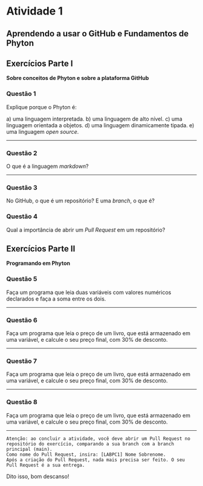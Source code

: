 # Atividade 1

## Aprendendo a usar o GitHub e Fundamentos de Phyton

## Exercícios Parte I

**Sobre conceitos de Phyton e sobre a plataforma GitHub**

### Questão 1

Explique porque o Phyton é:

a) uma linguagem interpretada.
b) uma linguagem de alto nível.
c) uma linguagem orientada a objetos.
d) uma linguagem dinamicamente tipada.
e) uma linguagem _open source_.

<hr>

### Questão 2

O que é a linguagem _markdown_?

<hr>

### Questão 3

No GitHub, o que é um repositório? E uma _branch_, o que é?

### Questão 4

Qual a importância de abrir um _Pull Request_ em um repositório?

## Exercícios Parte II

**Programando em Phyton**

### Questão 5

Faça um programa que leia duas variáveis com valores numéricos declarados e faça a soma entre os dois.

<hr>

### Questão 6

Faça um programa que leia o preço de um livro, que está armazenado em uma variável, e calcule o seu preço final, com 30% de desconto.

<hr>

### Questão 7

Faça um programa que leia o preço de um livro, que está armazenado em uma variável, e calcule o seu preço final, com 30% de desconto.

<hr>

### Questão 8

Faça um programa que leia o preço de um livro, que está armazenado em uma variável, e calcule o seu preço final, com 30% de desconto.

<hr>

```code
Atenção: ao concluir a atividade, você deve abrir um Pull Request no repositório do exercício, comparando a sua branch com a branch principal (main).
Como nome do Pull Request, insira: [LABPC1] Nome Sobrenome.
Após a criação do Pull Request, nada mais precisa ser feito. O seu Pull Request é a sua entrega.
```

Dito isso, bom descanso! 